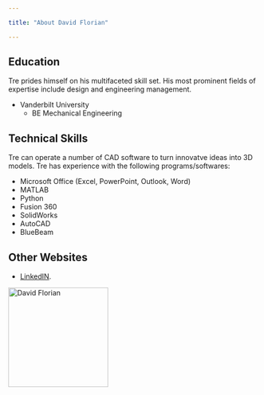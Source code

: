 ```yaml
---

title: "About David Florian"

---
```


## Education

Tre prides himself on his multifaceted skill set. His most prominent fields of expertise include design and engineering management. 

* Vanderbilt University
  * BE Mechanical Engineering

## Technical Skills

Tre can operate a number of CAD software to turn innovatve ideas into 3D models. Tre has experience with the following programs/softwares:
* Microsoft Office (Excel, PowerPoint, 
Outlook, Word) 
* MATLAB 
* Python 
* Fusion 360 
* SolidWorks 
* AutoCAD 
* BlueBeam 


## Other Websites 

* [LinkedIN](https://www.linkedin.com/in/william-sands-456069196/).

<img src="/assets/img/David_Headshot_web2.jpg" alt="David Florian" style="width:200px;"/>
